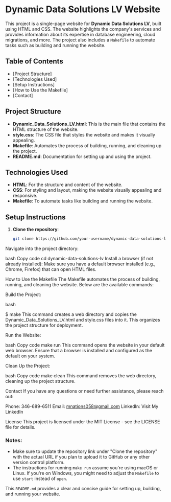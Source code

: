 # Dynamic Data Solutions LV Website

This project is a single-page website for **Dynamic Data Solutions LV**, built using HTML and CSS. The website highlights the company's services and provides information about its expertise in database engineering, cloud migrations, and more. The project also includes a `Makefile` to automate tasks such as building and running the website.

## Table of Contents
- [Project Structure]
- [Technologies Used]
- [Setup Instructions]
- [How to Use the Makefile]
- [Contact]

## Project Structure

- **Dynamic_Data_Solutions_LV.html**: This is the main file that contains the HTML structure of the website.
- **style.css**: The CSS file that styles the website and makes it visually appealing.
- **Makefile**: Automates the process of building, running, and cleaning up the project.
- **README.md**: Documentation for setting up and using the project.

## Technologies Used

- **HTML**: For the structure and content of the website.
- **CSS**: For styling and layout, making the website visually appealing and responsive.
- **Makefile**: To automate tasks like building and running the website.

## Setup Instructions

1. **Clone the repository**:
   ```bash
   git clone https://github.com/your-username/dynamic-data-solutions-lv.git
Navigate into the project directory:

bash
Copy code
cd dynamic-data-solutions-lv
Install a browser (if not already installed): Make sure you have a default browser installed (e.g., Chrome, Firefox) that can open HTML files.

How to Use the Makefile
The Makefile automates the process of building, running, and cleaning the website. Below are the available commands:

Build the Project:

bash

$ make
This command creates a web directory and copies the Dynamic_Data_Solutions_LV.html and style.css files into it. This organizes the project structure for deployment.

Run the Website:

bash
Copy code
make run
This command opens the website in your default web browser. Ensure that a browser is installed and configured as the default on your system.

Clean Up the Project:

bash
Copy code
make clean
This command removes the web directory, cleaning up the project structure.

Contact
If you have any questions or need further assistance, please reach out:

Phone: 346-689-6511
Email: mnations058@gmail.com
LinkedIn: Visit My LinkedIn

License
This project is licensed under the MIT License - see the LICENSE file for details.


### Notes:
- Make sure to update the repository link under "Clone the repository" with the actual URL if you plan to upload it to GitHub or any other version control platform.
- The instructions for running `make run` assume you're using macOS or Linux. If you're on Windows, you might need to adjust the `Makefile` to use `start` instead of `open`.

This `README.md` provides a clear and concise guide for setting up, building, and running your website.

